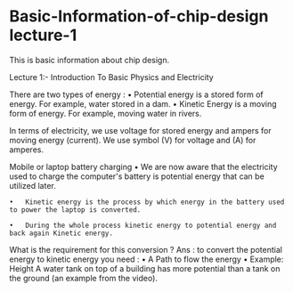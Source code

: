 # Basic-Information-of-chip-design lecture-1
This is basic information about chip design.

Lecture 1:- Introduction To Basic Physics and Electricity  

There are two types of energy :
    •	Potential energy is a stored form of energy. For example, water stored in a dam.
    •	Kinetic Energy is a moving form of energy. For example, moving water in rivers.

In terms of electricity, we use voltage for stored energy and ampers for moving energy (current).
We use symbol (V) for voltage and (A) for amperes.

Mobile or laptop battery charging 
    •	We are now aware that the electricity used to charge the computer's battery is potential energy that can be utilized later. 

    •	Kinetic energy is the process by which energy in the battery used to power the laptop is converted. 

    •	During the whole process kinetic energy to potential energy and back again Kinetic energy.


What is the requirement for this conversion ?
Ans : to convert the potential energy to kinetic energy you need :
  •	A Path to flow the energy 
  •	Example: Height A water tank on top of a building has more potential than a tank on the ground (an example from the video).

